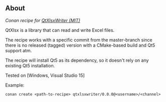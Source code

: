 ## About

*Conan recipe for [QtXlsxWriter (MIT)](https://github.com/VSRonin/QtXlsxWriter)*

QtXlsx is a library that can read and write Excel files.

The recipe works with a specific commit from the master-branch since there is no released (tagged) version with a CMake-based build and Qt5 support atm.

The recipe will install Qt5 as its dependency, so it doesn't rely on any existing Qt5 installation.

Tested on [Windows, Visual Studio 15]

Example:
```
conan create <path-to-recipe> qtxlsxwriter/0.0.0@<username>/<channel>
```
